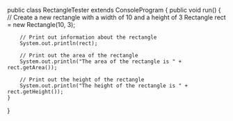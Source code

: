 public class RectangleTester extends ConsoleProgram
{
    public void run()
    {
        // Create a new rectangle with a width of 10 and a height of 3
        Rectangle rect = new Rectangle(10, 3);
        
        // Print out information about the rectangle
        System.out.println(rect);
        
        // Print out the area of the rectangle
        System.out.println("The area of the rectangle is " + rect.getArea());
        
        // Print out the height of the rectangle
        System.out.println("The height of the rectangle is " + rect.getHeight());
    }
}
